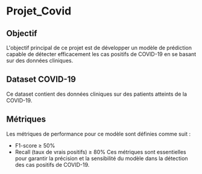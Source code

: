 # Projet_Covid


## Objectif
L'objectif principal de ce projet  est de développer un modèle de prédiction capable de détecter efficacement les cas positifs de COVID-19 en se basant sur des données cliniques.

## Dataset COVID-19
Ce dataset contient des données cliniques sur des patients atteints de la COVID-19. 


## Métriques
Les métriques de performance pour ce modèle sont définies comme suit :

* F1-score ≥ 50%
* Recall (taux de vrais positifs) ≥ 80%
Ces métriques sont essentielles pour garantir la précision et la sensibilité du modèle dans la détection des cas positifs de COVID-19.
